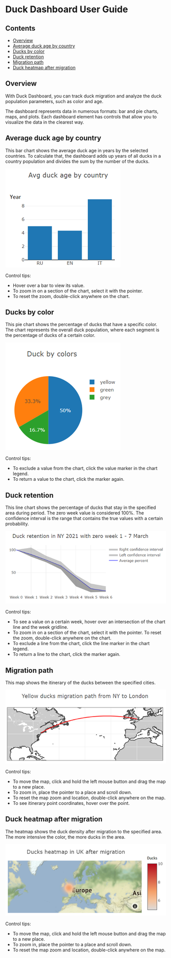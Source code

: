 # Duck Dashboard User Guide

## Contents

- [Overview](#overview)
- [Average duck age by country](#average-duck-age-by-country)
- [Ducks by color](#ducks-by-color)
- [Duck retention](#duck-retention)
- [Migration path](#migration-path)
- [Duck heatmap after migration](#duck-heatmap-after-migration)

## Overview<a id="overview"></a>

With Duck Dashboard, you can track duck migration and analyze the duck population parameters, such as color and age.

The dashboard represents data in numerous formats: bar and pie charts, maps, and plots. Each dashboard element has controls that allow you to visualize the data in the clearest way.

## Average duck age by country<a id="average-duck-age-by-country"></a>

This bar chart shows the average duck age in years by the selected countries. To calculate that, the dashboard adds up years of all ducks in a country population and divides the sum by the number of the ducks.

![Bar chart](./media1/bar_chart.png)

Control tips:

- Hover over a bar to view its value.
- To zoom in on a section of the chart, select it with the pointer.
- To reset the zoom, double-click anywhere on the chart.

## Ducks by color<a id="ducks-by-color"></a>

This pie chart shows the percentage of ducks that have a specific color. The chart represents the overall duck population, where each segment is the percentage of ducks of a certain color.

![Bar chart](./media1/pie_chart.png)

Control tips:

- To exclude a value from the chart, click the value marker in the chart legend.
- To return a value to the chart, click the marker again.

## Duck retention<a id="duck-retention"></a>

This line chart shows the percentage of ducks that stay in the specified area during period. The zero week value is considered 100%. The confidence interval is the range that contains the true values with a certain probability.

![Bar chart](./media1/line_chart.png)

Control tips:

- To see a value on a certain week, hover over an intersection of the chart line and the week gridline.
- To zoom in on a section of the chart, select it with the pointer. To reset the zoom, double-click anywhere on the chart.
- To exclude a line from the chart, click the line marker in the chart legend.
- To return a line to the chart, click the marker again.

## Migration path<a id="migration-path"></a>

This map shows the itinerary of the ducks between the specified cities.

![Bar chart](./media1/map.png)

Control tips:

- To move the map, click and hold the left mouse button and drag the map to a new place.
- To zoom in, place the pointer to a place and scroll down.
- To reset the map zoom and location, double-click anywhere on the map.
- To see itinerary point coordinates, hover over the point.

## Duck heatmap after migration<a id="duck-heatmap-after-migration"></a>

The heatmap shows the duck density after migration to the specified area. The more intensive the color, the more ducks in the area.

![Bar chart](./media1/heatmap.png)

Control tips:

- To move the map, click and hold the left mouse button and drag the map to a new place.
- To zoom in, place the pointer to a place and scroll down.
- To reset the map zoom and location, double-click anywhere on the map.
